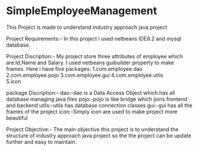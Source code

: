 # SimpleEmployeeManagement
This Project is made to understand industry approach java project 

Project Requirements:-
In this project i used netbeans IDE8.2 and mysql database.

Project Discription:-
My project store three attributes of employee which are:Id,Name and Salary.
I used netbeans guibuilder property to make frames.
Here i have five packages:
1.com.employee.dao
2.com.employee.pojo
3.com.employee.gui
4.com.employee.utils  
5.icon

package Discription:-
dao:-dao is a Data Access Object which has all database managing java files
pojo:-pojo is like bridge which joins frontend and backend
utils:-utils has database connection classes
gui:-gui has all the frames of the project
icon:-Simply icon are used to make project more beautiful

Project Objective:-
The main objective this project is to understand the structure of industry approach java project so the the project can be update further and easy to maintain.
